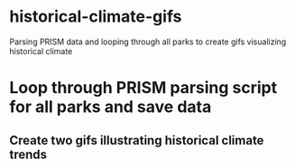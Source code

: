 # historical-climate-gifs
Parsing PRISM data and looping through all parks to create gifs visualizing historical climate

# Loop through PRISM parsing script for all parks and save data
## Create two gifs illustrating historical climate trends
